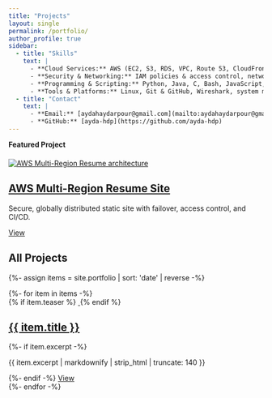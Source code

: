 ```yaml
---
title: "Projects"
layout: single
permalink: /portfolio/
author_profile: true
sidebar:
  - title: "Skills"
    text: |
      - **Cloud Services:** AWS (EC2, S3, RDS, VPC, Route 53, CloudFront, IAM, CloudWatch, Auto Scaling, Load Balancing)
      - **Security & Networking:** IAM policies & access control, network security, VPNs & firewalls, data encryption & hashing, monitoring & logging, Security+ best practices
      - **Programming & Scripting:** Python, Java, C, Bash, JavaScript, HTML/CSS, SQL
      - **Tools & Platforms:** Linux, Git & GitHub, Wireshark, system monitoring tools
  - title: "Contact"
    text: |
      - **Email:** [aydahaydarpour@gmail.com](mailto:aydahaydarpour@gmail.com)
      - **GitHub:** [ayda-hdp](https://github.com/ayda-hdp)
---
```


<div class="notice--primary" style="margin-bottom:1.25rem;"><strong>Featured Project</strong></div>

<div class="feature__wrapper">
  <div class="feature__item">
    <div class="archive__item">
      <a class="archive__item-teaser" href="{{ '/portfolio/aws-multi-region-resume/' | relative_url }}">
        <img src="{{ '/assets/images/diagram.png' | relative_url }}" alt="AWS Multi-Region Resume architecture">
      </a>
      <h2 class="archive__item-title">
        <a href="{{ '/portfolio/aws-multi-region-resume/' | relative_url }}">AWS Multi-Region Resume Site</a>
      </h2>
      <p class="archive__item-excerpt">Secure, globally distributed static site with failover, access control, and CI/CD.</p>
      <p>
        <a class="btn btn--primary" href="{{ '/portfolio/aws-multi-region-resume/' | relative_url }}">View</a>
      </p>
    </div>
  </div>
</div>

## All Projects

{%- assign items = site.portfolio | sort: 'date' | reverse -%}
<div class="entries-grid">
{%- for item in items -%}
  <article class="archive__item">
    {% if item.teaser %}
    <a class="archive__item-teaser" href="{{ item.url | relative_url }}">
      <img src="{{ item.teaser | relative_url }}" alt="">
    </a>
    {% endif %}
    <h2 class="archive__item-title">
      <a href="{{ item.url | relative_url }}">{{ item.title }}</a>
    </h2>
    {%- if item.excerpt -%}
      <p class="archive__item-excerpt">{{ item.excerpt | markdownify | strip_html | truncate: 140 }}</p>
    {%- endif -%}
    <a class="btn btn--primary" href="{{ item.url | relative_url }}">View</a>
  </article>
{%- endfor -%}
</div>
